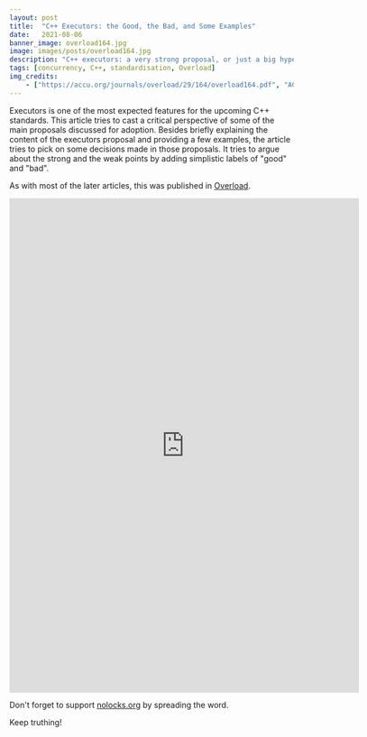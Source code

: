 ```yaml
---
layout: post
title:  "C++ Executors: the Good, the Bad, and Some Examples"
date:   2021-08-06
banner_image: overload164.jpg
image: images/posts/overload164.jpg
description: "C++ executors: a very strong proposal, or just a big hype? Well, it depends..."
tags: [concurrency, C++, standardisation, Overload]
img_credits:
    - ["https://accu.org/journals/overload/29/164/overload164.pdf", "ACCU", "Overload 164, August 2021", ""]
---
```


Executors is one of the most expected features for the upcoming C++ standards.
This article tries to cast a critical perspective of some of the main proposals discussed for adoption.
Besides briefly explaining the content of the executors proposal and providing a few examples, the article tries to pick on some decisions made in those proposals.
It tries to argue about the strong and the weak points by adding simplistic labels of "good" and "bad".

<!--more-->

As with most of the later articles, this was published in [Overload][1].

<iframe width="620" height="876.5" src="https://accu.org/journals/overload/29/164/overload164.pdf" frameborder="0"></iframe>

Don't forget to support [nolocks.org][2] by spreading the word.

Keep truthing!

[1]:    https://accu.org/journals/overload/29/164/overload164.pdf
[2]:	http://nolocks.org